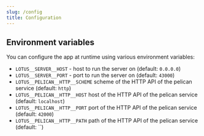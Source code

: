 ```yaml
---
slug: /config
title: Configuration
---
```


## Environment variables

You can configure the app at runtime using various environment variables:

- `LOTUS__SERVER__HOST` -
  host to run the server on
  (default: `0.0.0.0`)
- `LOTUS__SERVER__PORT` -
  port to run the server on
  (default: `43000`)
- `LOTUS__PELICAN__HTTP__SCHEME`
  scheme of the HTTP API of the pelican service
  (default: `http`)
- `LOTUS__PELICAN__HTTP__HOST`
  host of the HTTP API of the pelican service
  (default: `localhost`)
- `LOTUS__PELICAN__HTTP__PORT`
  port of the HTTP API of the pelican service
  (default: `42000`)
- `LOTUS__PELICAN__HTTP__PATH`
  path of the HTTP API of the pelican service
  (default: ``)
